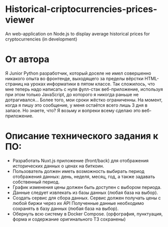 # Historical-criptocurrencies-prices-viewer
An web-application on Node.js to display average historical prices for cryptocurrencies (in development)

# От автора
Я Junior Python разработчик, который доселе не имел совершенно никакого опыта во фронтенде, выходящего за пределы вёрстки HTML-страниц на уроках информатики в пятом классе. Так сложилось, что мне теперь надо написать с нуля фулл-стак веб-приложение, используя при этом только JavaScript, до которого я никогда раньше не дотрагивался... Более того, мои сроки жёстко ограниченны. На момент, когда я пишу это сообщение, у меня остаётся всего лишь 3 дня в запасе. Но знаете, что? Я возьму и вопреки всему сделаю это веб-приложение.

# Описание технического задания к ПО:
- Разработать Nuxt.js приложение (front/back) для отображения исторических данных о ценах на биткоин.
- Пользователь должен иметь возможность выбирать период отображения данных: день, неделя, месяц, год, а также задавать собственный период.
- График изменения цены должен быть доступен с выбором периода.
- Данные следует извлекать из базы данных (любая база на выбор).
- Создать сервис для сбора данных. Сервис должен получать цены с любой биржи через их API Полученные данные необходимо сохранять в базу данных (любая база на выбор).
- Обернуть всю систему в Docker Compose.
(орфография, пунктуация, форма и содержание оригинального ТЗ сохранены)
